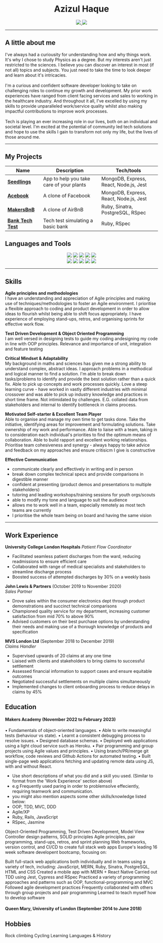 <div align="center">
  <h1>Azizul Haque</h1>
  <a href="mailto:haquema@outlook.com"><img src="https://img.shields.io/badge/Microsoft_Outlook-0078D4?style=for-the-badge&logo=microsoft-outlook&logoColor=white"</a>
  <a href="https://www.linkedin.com/in/azizul-haque-831b5bb5/"><img src="https://img.shields.io/badge/LinkedIn-0077B5?style=for-the-badge&logo=linkedin&logoColor=white"></a>
    </div>

-----------

<h2>A little about me</h2>
  <p> 
      I've always had a curiousity for understanding how and why things work. It's why I chose to study Physics as a degree. But my interests aren't just restricted to the sciences. I believe you can discover an interest in most (if not all) topics and subjects. You just need to take the time to look deeper and learn about it's intricacies. 
    <br><br>
    I'm a curious and confident software developer looking to take on challenging roles to continue my growth and development. My prior work experiences have ranged from client facing services and sales to working in the healthcare industry. And throughout it all, I've excelled by using my skills to provide unparalleled work/service quality whilst also making impactful contributions to improve work processes. 
    <br><br>
    Tech is playing an ever increasing role in our lives, both on an individual and societal level. I'm excited at the potential of community led tech solutions and hope to use the skills I gain to transform not only my life, but the lives of those around me. 
  </p>
  
-----------

<h2>My Projects</h2>

| Name                   | Description       | Tech/tools        |
| ---------------------- | ----------------- | ----------------- |
| [**Seedlings**](https://github.com/haquema/seedlings-app) | App to help you take care of your plants  | MongoDB, Express, React, Node.js, Jest |
| [**Acebook**](https://github.com/haquema/seedlings-app) | A clone of Facebook           | MongoDB, Express, React, Node.js, Jest |
| [**MakersBnB**](https://github.com/haquema/makersbnb-ruby-seed) | A clone of AirBnB           | Ruby, Sinatra, PostgreSQL, RSpec |
| [**Bank Tech Test**](https://github.com/haquema/bank-techtest) | Tech test simulating a basic bank | Ruby, RSpec   |


<h2>Languages and Tools</h2>
<p>
<div align="center">
  <img src="https://img.shields.io/badge/-HTML-FF5733?style=for-the-badge&logo=html5&logoColor=FF5733&labelColor=282828">
  <img src="https://img.shields.io/badge/-CSS-559DFF?style=for-the-badge&logo=css3&logoColor=559DFF&labelColor=282828">
  <img src="https://img.shields.io/badge/-Ruby-FF6A55?style=for-the-badge&logo=ruby&logoColor=FF6A55&labelColor=282828">
  <img src="https://img.shields.io/badge/-Javascript-f7e968?style=for-the-badge&logo=javascript&logoColor=f7e968&labelColor=282828">
  <img src="https://img.shields.io/badge/-Jest-B84D6F?style=for-the-badge&logo=jest&logoColor=B84D6F&labelColor=282828"><br>
  <img src="https://img.shields.io/badge/-Node.js-80D857?style=for-the-badge&logo=node.js&logoColor=80D857&labelColor=282828">
  <img src="https://img.shields.io/badge/-RSpec-F05892?style=for-the-badge&logo=ruby&logoColor=F05892&labelColor=282828">
  <img src="https://img.shields.io/badge/-React-58D2F0?style=for-the-badge&logo=react&logoColor=58D2F0&labelColor=282828">
  <img src="https://img.shields.io/badge/-MongoDB-51A940?style=for-the-badge&logo=mongodb&logoColor=51A940&labelColor=282828">
  <img src="https://img.shields.io/badge/-PostgreSQL-3b3938?style=for-the-badge&logo=postgresql&logoColor=faf2ed&labelColor=282828"><br>
  
</div>
</p>

-----------

## Skills

**Agile principles and methodologies**<br>
I have an understanding and appreciation of Agile principles and making use of techniques/methodologies to foster an Agile environment. I prioritise a flexible approach to coding and product development in order to allow ideas to flourish whilst being able to shift focus appropriately. I have experience of employing stand-ups, retros, and organising sprints for effective work flow.

**Test Driven Development & Object Oriented Programming**<br>
I am well versed in designing tests to guide my coding andesigning my code in line with OOP principles. Relevance and importance of unit, integration and feature testing

**Critical Mindset & Adaptability**<br>
My background in maths and sciences has given me a strong ability to understand complex, abstract ideas. I approach problems in a methodical and logical manner to find a solution. I'm able to break down tasks/problems to identify and provide the best solution rather than a quick fix. Able to pick up concepts and work processes quickly. Love a steep learning curve - have worked in vastly different industries with minimal crossover and was able to pick up industry knowledge and practices in short time frame. Not intimidated by challenges. E.G. collated data from stakeholders and internal to identify bottleneck in claims process.

**Motivated Self-starter & Excellent Team Player**<br>
Able to organise and manage my own time to get tasks done. Take the initiative, identifying areas for improvement and formulating solutions. Take ownership of my work and performance. Able to liaise with a team, taking in to consideration each individual's priorities to find the optimum means of collaboration. Able to build rapport and excellent working relationships. Prioritise team cohesiveness and synergy - always happy to take advice and feedback on my approaches and ensure critisicm I give is constructive

**Effective Communication**<br>

- communicate clearly and effectively in writing and in person
- break down complex technical specs and provide comparisons in digestible manner
- confident at presenting (product demos and presentations to multiple stakeholders)
- tutoring and leading workshops/training sessions for youth orgs/scouts
- able to modify my tone and language to suit the audience
- allows me to work well in a team, especially remotely as most tech teams are currently
- I prioritise the whole team being on board and having the same vision

  
-----------

## Work Experience

**University College London Hospitals**
_Patient Flow Coordinator_


- Facilitated seamless patient discharges from the ward, reducing readmissions to ensure efficient care
- Collaborated with range of medical specialists and stakeholders to streamline discharge process
- Boosted success of attempted discharges by 30% on a weekly basis

**John Lewis & Partners** (October 2019 to November 2020)  
_Sales Partner_
- Drove sales within the consumer electronics dept through product demonstrations and succinct technical comparisons
- Championed quality service for my department, increasing customer satisfaction from mid 70% to above 90%
- Advised customers on their best purchase options by understanding their needs and making use of a thorough knowledge of products and specification


**MVS London Ltd** (September 2018 to December 2019)  
_Claims Handler_
- Supervised upwards of 20 claims at any one time
- Liaised with clients and stakeholders to bring claims to successful settlement
- Assessed financial information to support cases and ensure equitable outcomes
- Negotiated successful settlements on multiple claims simultaneously
- Implemented changes to client onboarding process to reduce delays in claims by 45%


## Education

#### Makers Academy (November 2022 to February 2023)
• Fundamentals of object-oriented languages.
• Able to write meaningful tests (behaviour vs state).
• Learnt a consistent debugging process to resolve issues.
• Designed database schemas.
• Deployed web applications using a light cloud service such as
Heroku.
• Pair programming and group projects using Agile values and
principles.
• Using branch/PR/merge git workflow, code reviews and Github
Actions for automated testing.
• Built single-page web applications fetching and updating
remote data using JS, with and without React.
- Use short descriptions of what you did and a skill you used. (Similar to format from the 'Work Experience' section above)
- e.g Frequently used paring in order to problemsolve effeciently, requiring teamwork and communication.
- you might also mention aspects some other skills/knowledge listed below: 
- OOP, TDD, MVC, DDD
- Agile/XP
- Ruby, Rails, JavaScript
- RSpec, Jasmine

Object-Oriented Programming, Test Driven Development, Model View Controller design patterns, SOLID principles
Agile principles, pair programming, stand-ups, retros, and sprint planning
Web frameworks, version control, and CI/CD to create full stack web apps
Europe's leading 16 week software developent bootcamp, focusing on:


Built full-stack web applications both individually and in teams using a variety of tech, including: JavaScript, MERN, Ruby, Sinatra, PostgreSQL, HTML and CSS
Created a mobile app with MERN + React Native
Carried out TDD using Jest, Cypress and RSpec
Practiced a variety of programming approaches and patterns such as OOP, functional-programming and MVC
Followed agile development practices
Frequently collaborated with others through group projects and pair programming
Learned to teach myself how to develop software


#### Queen Mary, University of London (September 2014 to June 2018)


## Hobbies

Rock climbing
Cycling
Learning Languages & History
